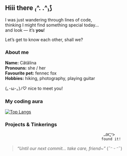 ## Hiii there ₍^. .^₎⟆  

I was just wandering through lines of code,  
thinking I might find something special today...  
and look — it’s **you**!  

Let’s get to know each other, shall we?

### About me

**Name:** Cătălina  
**Pronouns:** she / her  
**Favourite pet:** fennec fox   
**Hobbies:** hiking, photography, playing guitar 

(｡･ω･｡)ﾉ♡ nice to meet you!

### My coding aura

[![Top Langs](https://github-readme-stats.vercel.app/api/top-langs/?username=constantin-catalina&langs_count=10&layout=compact&theme=nord)](https://github.com/anuraghazra/github-readme-stats)

### Projects & Tinkerings
                                                 …ᘛ⁐̤ᕐᐷ
                                                found it!  

> _“Until our next commit… take care, friend~”_ (˶ᵔ ᵕ ᵔ˶)

